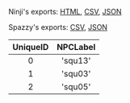 Ninji's exports: [HTML](https://wuffs.org/acnh/bcsv_150/html/VMMultistepNPC.html), [CSV](https://wuffs.org/acnh/bcsv_150/csv/VMMultistepNPC.csv), [JSON](https://wuffs.org/acnh/bcsv_150/json/VMMultistepNPC.json)

Spazzy's exports: [CSV](https://github.com/McSpazzy/acnh-csv/blob/master/VMMultistepNPC.csv), [JSON](https://github.com/McSpazzy/acnh-json/blob/master/VMMultistepNPC.json)

| UniqueID | NPCLabel |
|:--:|:--:|
| 0 | 'squ13' | 
| 1 | 'squ03' | 
| 2 | 'squ05' | 
